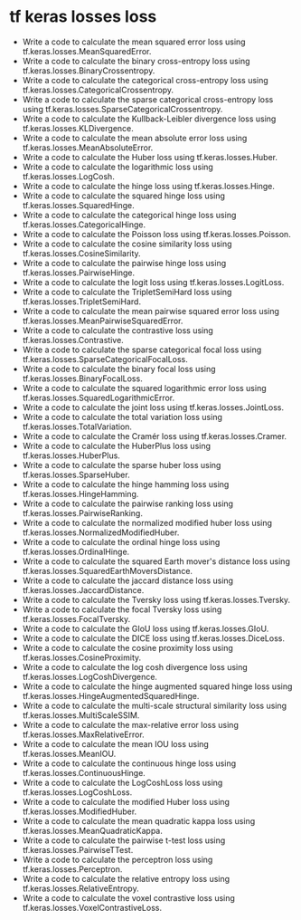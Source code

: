# tf keras losses loss

- Write a code to calculate the mean squared error loss using tf.keras.losses.MeanSquaredError.
- Write a code to calculate the binary cross-entropy loss using tf.keras.losses.BinaryCrossentropy.
- Write a code to calculate the categorical cross-entropy loss using tf.keras.losses.CategoricalCrossentropy.
- Write a code to calculate the sparse categorical cross-entropy loss using tf.keras.losses.SparseCategoricalCrossentropy.
- Write a code to calculate the Kullback-Leibler divergence loss using tf.keras.losses.KLDivergence.
- Write a code to calculate the mean absolute error loss using tf.keras.losses.MeanAbsoluteError.
- Write a code to calculate the Huber loss using tf.keras.losses.Huber.
- Write a code to calculate the logarithmic loss using tf.keras.losses.LogCosh.
- Write a code to calculate the hinge loss using tf.keras.losses.Hinge.
- Write a code to calculate the squared hinge loss using tf.keras.losses.SquaredHinge.
- Write a code to calculate the categorical hinge loss using tf.keras.losses.CategoricalHinge.
- Write a code to calculate the Poisson loss using tf.keras.losses.Poisson.
- Write a code to calculate the cosine similarity loss using tf.keras.losses.CosineSimilarity.
- Write a code to calculate the pairwise hinge loss using tf.keras.losses.PairwiseHinge.
- Write a code to calculate the logit loss using tf.keras.losses.LogitLoss.
- Write a code to calculate the TripletSemiHard loss using tf.keras.losses.TripletSemiHard.
- Write a code to calculate the mean pairwise squared error loss using tf.keras.losses.MeanPairwiseSquaredError.
- Write a code to calculate the contrastive loss using tf.keras.losses.Contrastive.
- Write a code to calculate the sparse categorical focal loss using tf.keras.losses.SparseCategoricalFocalLoss.
- Write a code to calculate the binary focal loss using tf.keras.losses.BinaryFocalLoss.
- Write a code to calculate the squared logarithmic error loss using tf.keras.losses.SquaredLogarithmicError.
- Write a code to calculate the joint loss using tf.keras.losses.JointLoss.
- Write a code to calculate the total variation loss using tf.keras.losses.TotalVariation.
- Write a code to calculate the Cramér loss using tf.keras.losses.Cramer.
- Write a code to calculate the HuberPlus loss using tf.keras.losses.HuberPlus.
- Write a code to calculate the sparse huber loss using tf.keras.losses.SparseHuber.
- Write a code to calculate the hinge hamming loss using tf.keras.losses.HingeHamming.
- Write a code to calculate the pairwise ranking loss using tf.keras.losses.PairwiseRanking.
- Write a code to calculate the normalized modified huber loss using tf.keras.losses.NormalizedModifiedHuber.
- Write a code to calculate the ordinal hinge loss using tf.keras.losses.OrdinalHinge.
- Write a code to calculate the squared Earth mover's distance loss using tf.keras.losses.SquaredEarthMoversDistance.
- Write a code to calculate the jaccard distance loss using tf.keras.losses.JaccardDistance.
- Write a code to calculate the Tversky loss using tf.keras.losses.Tversky.
- Write a code to calculate the focal Tversky loss using tf.keras.losses.FocalTversky.
- Write a code to calculate the GIoU loss using tf.keras.losses.GIoU.
- Write a code to calculate the DICE loss using tf.keras.losses.DiceLoss.
- Write a code to calculate the cosine proximity loss using tf.keras.losses.CosineProximity.
- Write a code to calculate the log cosh divergence loss using tf.keras.losses.LogCoshDivergence.
- Write a code to calculate the hinge augmented squared hinge loss using tf.keras.losses.HingeAugmentedSquaredHinge.
- Write a code to calculate the multi-scale structural similarity loss using tf.keras.losses.MultiScaleSSIM.
- Write a code to calculate the max-relative error loss using tf.keras.losses.MaxRelativeError.
- Write a code to calculate the mean IOU loss using tf.keras.losses.MeanIOU.
- Write a code to calculate the continuous hinge loss using tf.keras.losses.ContinuousHinge.
- Write a code to calculate the LogCoshLoss loss using tf.keras.losses.LogCoshLoss.
- Write a code to calculate the modified Huber loss using tf.keras.losses.ModifiedHuber.
- Write a code to calculate the mean quadratic kappa loss using tf.keras.losses.MeanQuadraticKappa.
- Write a code to calculate the pairwise t-test loss using tf.keras.losses.PairwiseTTest.
- Write a code to calculate the perceptron loss using tf.keras.losses.Perceptron.
- Write a code to calculate the relative entropy loss using tf.keras.losses.RelativeEntropy.
- Write a code to calculate the voxel contrastive loss using tf.keras.losses.VoxelContrastiveLoss.